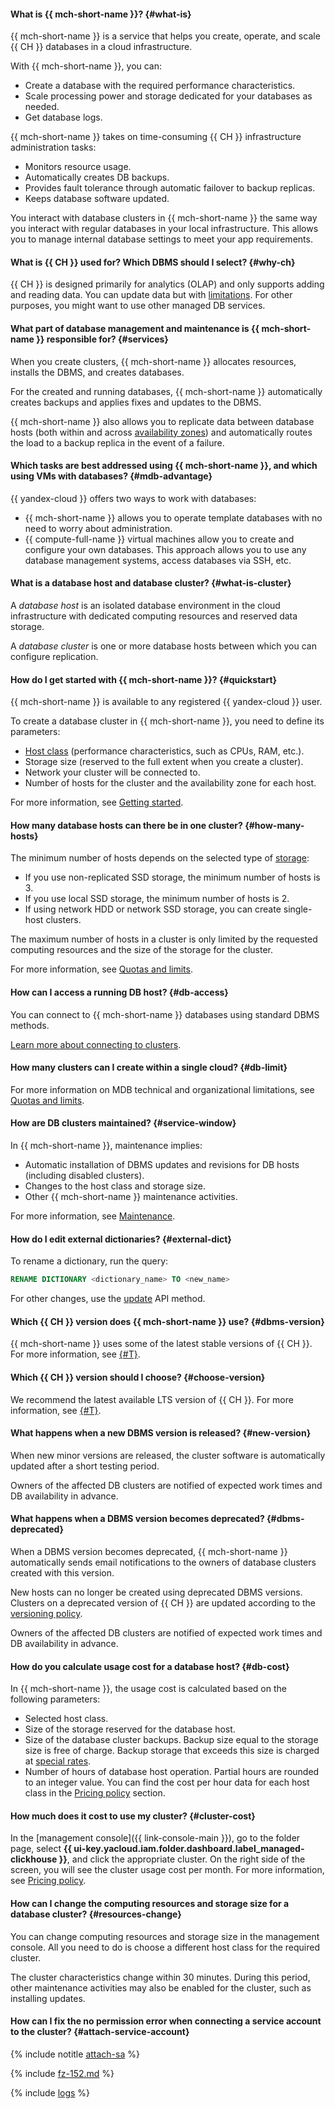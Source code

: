 #### What is {{ mch-short-name }}? {#what-is}

{{ mch-short-name }} is a service that helps you create, operate, and scale {{ CH }} databases in a cloud infrastructure.

With {{ mch-short-name }}, you can:
- Create a database with the required performance characteristics.
- Scale processing power and storage dedicated for your databases as needed.
- Get database logs.

{{ mch-short-name }} takes on time-consuming {{ CH }} infrastructure administration tasks:
- Monitors resource usage.
- Automatically creates DB backups.
- Provides fault tolerance through automatic failover to backup replicas.
- Keeps database software updated.

You interact with database clusters in {{ mch-short-name }} the same way you interact with regular databases in your local infrastructure. This allows you to manage internal database settings to meet your app requirements.

#### What is {{ CH }} used for? Which DBMS should I select? {#why-ch}

{{ CH }} is designed primarily for analytics (OLAP) and only supports adding and reading data. You can update data but with [limitations](https://stackoverflow.com/questions/37901642/updating-data-in-clickhouse). For other purposes, you might want to use other managed DB services.

#### What part of database management and maintenance is {{ mch-short-name }} responsible for? {#services}

When you create clusters, {{ mch-short-name }} allocates resources, installs the DBMS, and creates databases.

For the created and running databases, {{ mch-short-name }} automatically creates backups and applies fixes and updates to the DBMS.

{{ mch-short-name }} also allows you to replicate data between database hosts (both within and across [availability zones](../../overview/concepts/geo-scope.md)) and automatically routes the load to a backup replica in the event of a failure.

#### Which tasks are best addressed using {{ mch-short-name }}, and which using VMs with databases? {#mdb-advantage}

{{ yandex-cloud }} offers two ways to work with databases:

- {{ mch-short-name }} allows you to operate template databases with no need to worry about administration.
- {{ compute-full-name }} virtual machines allow you to create and configure your own databases. This approach allows you to use any database management systems, access databases via SSH, etc.

#### What is a database host and database cluster? {#what-is-cluster}

A _database host_ is an isolated database environment in the cloud infrastructure with dedicated computing resources and reserved data storage.

A _database cluster_ is one or more database hosts between which you can configure replication.

#### How do I get started with {{ mch-short-name }}? {#quickstart}

{{ mch-short-name }} is available to any registered {{ yandex-cloud }} user.

To create a database cluster in {{ mch-short-name }}, you need to define its parameters:

- [Host class](../../managed-clickhouse/concepts/instance-types.md) (performance characteristics, such as CPUs, RAM, etc.).
- Storage size (reserved to the full extent when you create a cluster).
- Network your cluster will be connected to.
- Number of hosts for the cluster and the availability zone for each host.

For more information, see [Getting started](../../managed-clickhouse/quickstart.md).

#### How many database hosts can there be in one cluster? {#how-many-hosts}

The minimum number of hosts depends on the selected type of [storage](../../managed-clickhouse/concepts/storage.md):

- If you use non-replicated SSD storage, the minimum number of hosts is 3.
- If you use local SSD storage, the minimum number of hosts is 2.
- If using network HDD or network SSD storage, you can create single-host clusters.

The maximum number of hosts in a cluster is only limited by the requested computing resources and the size of the storage for the cluster.

For more information, see [Quotas and limits](../../managed-clickhouse/concepts/limits.md).

#### How can I access a running DB host? {#db-access}

You can connect to {{ mch-short-name }} databases using standard DBMS methods.

[Learn more about connecting to clusters](../../managed-clickhouse/operations/connect/index.md).

#### How many clusters can I create within a single cloud? {#db-limit}

For more information on MDB technical and organizational limitations, see [Quotas and limits](../../managed-clickhouse/concepts/limits.md).

#### How are DB clusters maintained? {#service-window}

In {{ mch-short-name }}, maintenance implies:

- Automatic installation of DBMS updates and revisions for DB hosts (including disabled clusters).
- Changes to the host class and storage size.
- Other {{ mch-short-name }} maintenance activities.

For more information, see [Maintenance](../../managed-clickhouse/concepts/maintenance.md).

#### How do I edit external dictionaries? {#external-dict}

To rename a dictionary, run the query:

```sql
RENAME DICTIONARY <dictionary_name> TO <new_name>
```

For other changes, use the [update](../../managed-clickhouse/api-ref/Cluster/update.md) API method.

#### Which {{ CH }} version does {{ mch-short-name }} use? {#dbms-version}

{{ mch-short-name }} uses some of the latest stable versions of {{ CH }}. For more information, see [{#T}](../../managed-clickhouse/concepts/update-policy.md).

#### Which {{ CH }} version should I choose? {#choose-version}

We recommend the latest available LTS version of {{ CH }}. For more information, see [{#T}](../../managed-clickhouse/concepts/update-policy.md).

#### What happens when a new DBMS version is released? {#new-version}

When new minor versions are released, the cluster software is automatically updated after a short testing period.

Owners of the affected DB clusters are notified of expected work times and DB availability in advance.

#### What happens when a DBMS version becomes deprecated? {#dbms-deprecated}

When a DBMS version becomes deprecated, {{ mch-short-name }} automatically sends email notifications to the owners of database clusters created with this version.

New hosts can no longer be created using deprecated DBMS versions. Clusters on a deprecated version of {{ CH }} are updated according to the [versioning policy](../../managed-clickhouse/concepts/update-policy.md).

Owners of the affected DB clusters are notified of expected work times and DB availability in advance.

#### How do you calculate usage cost for a database host? {#db-cost}

In {{ mch-short-name }}, the usage cost is calculated based on the following parameters:

- Selected host class.
- Size of the storage reserved for the database host.
- Size of the database cluster backups. Backup size equal to the storage size is free of charge. Backup storage that exceeds this size is charged at [special rates](../../managed-clickhouse/pricing.md).
- Number of hours of database host operation. Partial hours are rounded to an integer value. You can find the cost per hour data for each host class in the [Pricing policy](../../managed-clickhouse/pricing.md) section.

#### How much does it cost to use my cluster? {#cluster-cost}

In the [management console]({{ link-console-main }}), go to the folder page, select **{{ ui-key.yacloud.iam.folder.dashboard.label_managed-clickhouse }}**, and click the appropriate cluster. On the right side of the screen, you will see the cluster usage cost per month. For more information, see [Pricing policy](../../managed-clickhouse/pricing.md).

#### How can I change the computing resources and storage size for a database cluster? {#resources-change}

You can change computing resources and storage size in the management console. All you need to do is choose a different host class for the required cluster.

The cluster characteristics change within 30 minutes. During this period, other maintenance activities may also be enabled for the cluster, such as installing updates.

#### How can I fix the no permission error when connecting a service account to the cluster? {#attach-service-account}

{% include notitle [attach-sa](../../_qa/attach-sa.md) %}


{% include [fz-152.md](../../_qa/fz-152.md) %}


{% include [logs](../logs.md) %}
